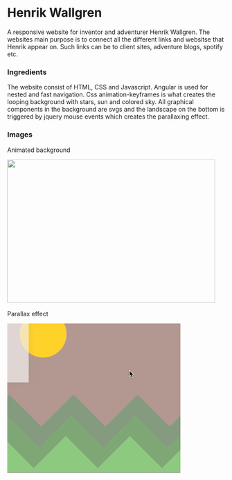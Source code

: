 # Henrik Wallgren

A responsive website for inventor and adventurer Henrik Wallgren. The websites main purpose is to connect all the different links and websitse that Henrik appear on. Such links can be to client sites, adventure blogs, spotify etc.

### Ingredients

The website consist of HTML, CSS and Javascript. Angular is used for nested and fast navigation. Css animation-keyframes is what creates the looping background with stars, sun and colored sky. All graphical components in the background are svgs and the landscape on the bottom is triggered by jquery mouse events which creates the parallaxing effect.

### Images
Animated background

<img src="/readme/background.gif" width=480 height=330 />

Parallax effect

<img src="/readme/parallax.gif" width=400 height=344 />
